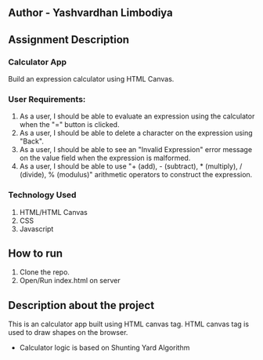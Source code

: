 ## Author - Yashvardhan Limbodiya

## Assignment Description

### Calculator App

Build an expression calculator using HTML Canvas.

### User Requirements:

1. As a user, I should be able to evaluate an expression using the calculator when the "=" button is clicked.
2. As a user, I should be able to delete a character on the expression using "Back".
3. As a user, I should be able to see an "Invalid Expression" error message on the value field when the expression is malformed.
4. As a user, I should be able to use "+ (add), - (subtract), * (multiply), / (divide), % (modulus)" arithmetic operators to construct the expression.

### Technology Used
1. HTML/HTML Canvas
2. CSS
3. Javascript

## How to run
1. Clone the repo.
2. Open/Run index.html on server

## Description about the project
This is an calculator app built using HTML canvas tag. 
HTML canvas tag is used to draw shapes on the browser.

- Calculator logic is based on Shunting Yard Algorithm



